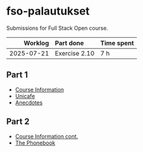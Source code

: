 # fso-palautukset
Submissions for Full Stack Open course.

| Worklog | Part done  | Time spent |
|--------:|:-----------|:-----------|
|2025-07-21|Exercise 2.10|7 h|

## Part 1
- [Course Information](osa1/courseinfo)
- [Unicafe](osa1/unicafe)
- [Anecdotes](osa1/anecdotes)

## Part 2
- [Course Information cont.](osa2/courseinfo)
- [The Phonebook](osa2/phonebook)

